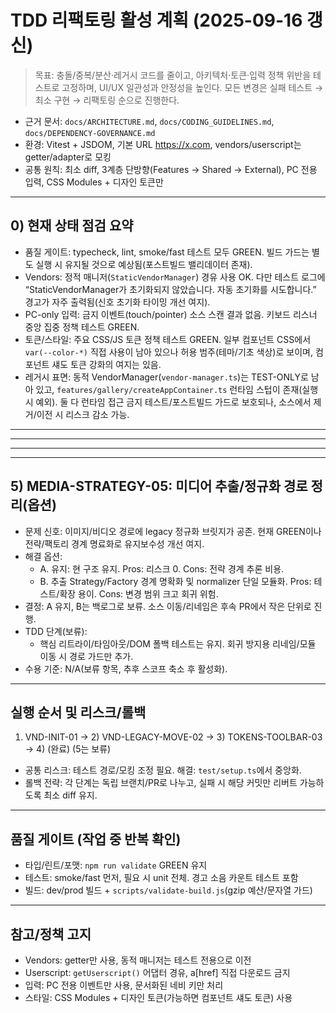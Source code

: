 # TDD 리팩토링 활성 계획 (2025-09-16 갱신)

> 목표: 충돌/중복/분산·레거시 코드를 줄이고, 아키텍처·토큰·입력 정책 위반을
> 테스트로 고정하며, UI/UX 일관성과 안정성을 높인다. 모든 변경은 실패 테스트 →
> 최소 구현 → 리팩토링 순으로 진행한다.

- 근거 문서: `docs/ARCHITECTURE.md`, `docs/CODING_GUIDELINES.md`,
  `docs/DEPENDENCY-GOVERNANCE.md`
- 환경: Vitest + JSDOM, 기본 URL https://x.com, vendors/userscript는
  getter/adapter로 모킹
- 공통 원칙: 최소 diff, 3계층 단방향(Features → Shared → External), PC 전용
  입력, CSS Modules + 디자인 토큰만

---

## 0) 현재 상태 점검 요약

- 품질 게이트: typecheck, lint, smoke/fast 테스트 모두 GREEN. 빌드 가드는 별도
  실행 시 유지될 것으로 예상됨(포스트빌드 밸리데이터 존재).
- Vendors: 정적 매니저(`StaticVendorManager`) 경유 사용 OK. 다만 테스트 로그에
  “StaticVendorManager가 초기화되지 않았습니다. 자동 초기화를 시도합니다.”
  경고가 자주 출력됨(신호 초기화 타이밍 개선 여지).
- PC-only 입력: 금지 이벤트(touch/pointer) 소스 스캔 결과 없음. 키보드 리스너
  중앙 집중 정책 테스트 GREEN.
- 토큰/스타일: 주요 CSS/JS 토큰 정책 테스트 GREEN. 일부 컴포넌트 CSS에서
  `var(--color-*)` 직접 사용이 남아 있으나 허용 범주(테마/기초 색상)로 보이며,
  컴포넌트 섀도 토큰 강화의 여지는 있음.
- 레거시 표면: 동적 VendorManager(`vendor-manager.ts`)는 TEST-ONLY로 남아 있고,
  `features/gallery/createAppContainer.ts` 런타임 스텁이 존재(실행 시 예외). 둘
  다 런타임 접근 금지 테스트/포스트빌드 가드로 보호되나, 소스에서 제거/이전 시
  리스크 감소 가능.

---

<!-- 1) VND-INIT-01 — 완료: COMPLETED 문서로 이동 -->

---

<!-- 3) TOKENS-TOOLBAR-03 — 완료: COMPLETED 문서로 이동 -->

---

<!-- 4) A11Y-ICON-04 — 완료: COMPLETED 문서로 이동 -->

---

## 5) MEDIA-STRATEGY-05: 미디어 추출/정규화 경로 정리(옵션)

- 문제 신호: 이미지/비디오 경로에 legacy 정규화 브릿지가 공존. 현재 GREEN이나
  전략/팩토리 경계 명료화로 유지보수성 개선 여지.
- 해결 옵션:
  - A. 유지: 현 구조 유지. Pros: 리스크 0. Cons: 전략 경계 추론 비용.
  - B. 추출 Strategy/Factory 경계 명확화 및 normalizer 단일 모듈화. Pros:
    테스트/확장 용이. Cons: 변경 범위 크고 회귀 위험.
- 결정: A 유지, B는 백로그로 보류. 소스 이동/리네임은 후속 PR에서 작은 단위로
  진행.
- TDD 단계(보류):
  - 핵심 리트라이/타임아웃/DOM 폴백 테스트는 유지. 회귀 방지용 리네임/모듈 이동
    시 경로 가드만 추가.
- 수용 기준: N/A(보류 항목, 추후 스코프 축소 후 활성화).

---

## 실행 순서 및 리스크/롤백

1. VND-INIT-01 → 2) VND-LEGACY-MOVE-02 → 3) TOKENS-TOOLBAR-03 → 4) (완료) (5는
   보류)

- 공통 리스크: 테스트 경로/모킹 조정 필요. 해결: `test/setup.ts`에서 중앙화.
- 롤백 전략: 각 단계는 독립 브랜치/PR로 나누고, 실패 시 해당 커밋만 리버트
  가능하도록 최소 diff 유지.

---

## 품질 게이트 (작업 중 반복 확인)

- 타입/린트/포맷: `npm run validate` GREEN 유지
- 테스트: smoke/fast 먼저, 필요 시 unit 전체. 경고 소음 카운트 테스트 포함
- 빌드: dev/prod 빌드 + `scripts/validate-build.js`(gzip 예산/문자열 가드)

---

## 참고/정책 고지

- Vendors: getter만 사용, 동적 매니저는 테스트 전용으로 이전
- Userscript: `getUserscript()` 어댑터 경유, a[href] 직접 다운로드 금지
- 입력: PC 전용 이벤트만 사용, 문서화된 네비 키만 처리
- 스타일: CSS Modules + 디자인 토큰(가능하면 컴포넌트 섀도 토큰) 사용
